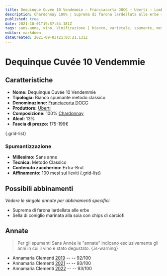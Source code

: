 ```yaml
---
title: Dequinque Cuvée 10 Vendemmie – Franciacorta DOCG – Uberti – Lombardia (IT) – 175-199€ – 3★-5★
description: Chardonnay 100% | Suprema di farona lardellata alle erbe – Sella di coniglio alla soia – Cheviche di gamberi e avocado – –
published: true
date: 2021-10-01T19:57:54.181Z
tags: sans-anne, vino, Vinificazione | bianco, varietale, spumante, metodo classico, chardonnay, lombardia, Valutazioni | 5 stelle, extra-brut, Suprema di farona lardellata alle erbe, Prezzi | 175-199€
editor: markdown
dateCreated: 2021-09-03T21:03:21.131Z
---
```


# Dequinque Cuvée 10 Vendemmie

## Caratteristiche
- **Nome:** Dequinque Cuvée 10 Vendemmie 
- **Tipologia:** Bianco spumante metodo classico
- **Denominazione:** [Franciacorta DOCG](/denominazioni/Italia/Lombardia/DOCG/Franciacorta)
- **Produttore:** [Uberti](/produttori/Italia/Lombardia/Ca-del-Bosco) 
- **Composizione:** 100% [Chardonnay](/vitigni/Francia/bacca-bianca/chardonnay)
- **Alcol:** 13%
- **Fascia di prezzo:** 175-199€

{.grid-list}

### Spumantizzazione
- **Millesimo:** Sans anne
- **Tecnica:** Metodo Classico
- **Contenuto zuccherino:** Extra-Brut
- **Affinamento:** 100 mesi sui lieviti
{.grid-list}



## Possibili abbinamenti
*Vedere le singole annate per abbinamenti specifici*

- Suprema di farona lardellata alle erbe
- Sella di coniglio marinata alla soia con chips di carciofi

## Annate
> Per gli spumanti Sans Année le "annate" indicano esclusivamente gli anni in cui il vino è stato degustato.
{.is-warning}

- Annamaria Clementi [2019](/vini/Italia/Lombardia/Uberti/Dequinque-Cuvee-10-Vendemmie/2019) -- <span class="star-5"></span> -- 92/100
- Annamaria Clementi [2021](/vini/Italia/Lombardia/Uberti/Dequinque-Cuvee-10-Vendemmie/2021) -- <span class="star-5"></span> -- 93/100
- Annamaria Clementi [2022](/vini/Italia/Lombardia/Uberti/Dequinque-Cuvee-10-Vendemmie/2022) -- <span class="star-5"></span> -- 93/100
